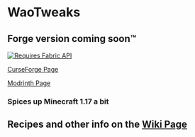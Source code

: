 # WaoTweaks

## Forge version coming soon™

[![Requires Fabric API](https://i.imgur.com/T0YIGYz.png)](https://www.curseforge.com/minecraft/mc-mods/fabric-api)

[CurseForge Page](https://www.curseforge.com/minecraft/mc-mods/waotweaks)

[Modrinth Page](https://modrinth.com/mod/waotweaks)

### Spices up Minecraft 1.17 a bit

## Recipes and other info on the [Wiki Page](https://github.com/Waoweens/WaoTweaks/wiki)
